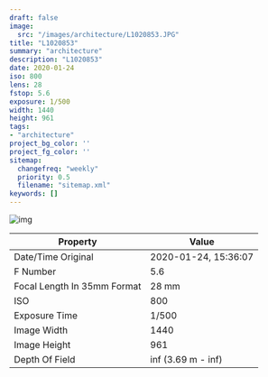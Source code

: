 ```yaml
---
draft: false
image:
  src: "/images/architecture/L1020853.JPG"
title: "L1020853"
summary: "architecture"
description: "L1020853"
date: 2020-01-24
iso: 800
lens: 28
fstop: 5.6
exposure: 1/500
width: 1440
height: 961
tags:
- "architecture"
project_bg_color: ''
project_fg_color: ''
sitemap:
  changefreq: "weekly"
  priority: 0.5
  filename: "sitemap.xml"
keywords: []
---
```


![img](/images/architecture/L1020853.JPG)


Property | Value
---------|------
Date/Time Original              | 2020-01-24, 15:36:07
F Number                        | 5.6
Focal Length In 35mm Format     | 28 mm
ISO                             | 800
Exposure Time                   | 1/500
Image Width                     | 1440
Image Height                    | 961
Depth Of Field                  | inf (3.69 m - inf)
